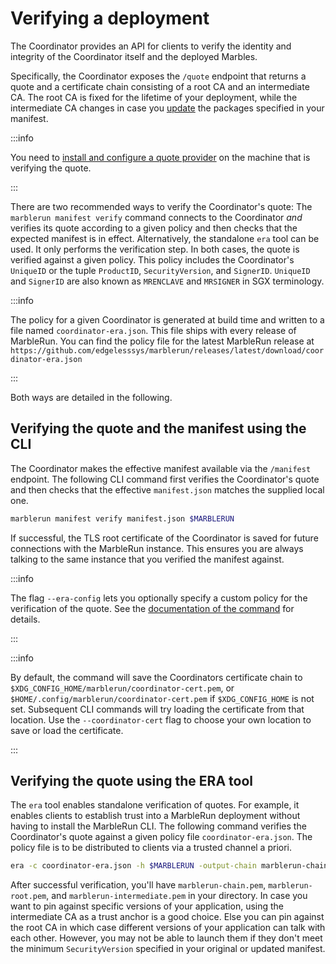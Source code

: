 # Verifying a deployment

The Coordinator provides an API for clients to verify the identity and integrity of the Coordinator itself and the deployed Marbles.

Specifically, the Coordinator exposes the `/quote` endpoint that returns a quote and a certificate chain consisting of a root CA and an intermediate CA. The root CA is fixed for the lifetime of your deployment, while the intermediate CA changes in case you [update](../workflows/update-manifest.md) the packages specified in your manifest.

:::info

You need to [install and configure a quote provider](../getting-started/installation.md#install-the-marblerun-cli) on the machine that is verifying the quote.

:::

There are two recommended ways to verify the Coordinator's quote: The `marblerun manifest verify` command connects to the Coordinator *and* verifies its quote according to a given policy and then checks that the expected manifest is in effect. Alternatively, the standalone `era` tool can be used. It only performs the verification step. In both cases, the quote is verified against a given policy. This policy includes the Coordinator's `UniqueID` or the tuple `ProductID`, `SecurityVersion`, and `SignerID`. `UniqueID` and `SignerID` are also known as `MRENCLAVE` and `MRSIGNER` in SGX terminology.

:::info

The policy for a given Coordinator is generated at build time and written to a file named `coordinator-era.json`. This file ships with every release of MarbleRun. You can find the policy file for the latest MarbleRun release at `https://github.com/edgelesssys/marblerun/releases/latest/download/coordinator-era.json`

:::

Both ways are detailed in the following.

## Verifying the quote and the manifest using the CLI

The Coordinator makes the effective manifest available via the `/manifest` endpoint.
The following CLI command first verifies the Coordinator's quote and then checks that the effective `manifest.json` matches the supplied local one.

```bash
marblerun manifest verify manifest.json $MARBLERUN
```

If successful, the TLS root certificate of the Coordinator is saved for future connections with the MarbleRun instance.
This ensures you are always talking to the same instance that you verified the manifest against.

:::info

The flag `--era-config` lets you optionally specify a custom policy for the verification of the quote. See the [documentation of the command](../reference/cli.md#marblerun-manifest-verify) for details.

:::

:::info

By default, the command will save the Coordinators certificate chain to `$XDG_CONFIG_HOME/marblerun/coordinator-cert.pem`,
or `$HOME/.config/marblerun/coordinator-cert.pem` if `$XDG_CONFIG_HOME` is not set.
Subsequent CLI commands will try loading the certificate from that location.
Use the `--coordinator-cert` flag to choose your own location to save or load the certificate.

:::

## Verifying the quote using the ERA tool

The `era` tool enables standalone verification of quotes. For example, it enables clients to establish trust into a MarbleRun deployment without having to install the MarbleRun CLI.
The following command verifies the Coordinator's quote against a given policy file `coordinator-era.json`. The policy file is to be distributed to clients via a trusted channel a priori.

```bash
era -c coordinator-era.json -h $MARBLERUN -output-chain marblerun-chain.pem -output-root marblerun-root.pem -output-intermediate marblerun-intermedite.pem
```

After successful verification, you'll have `marblerun-chain.pem`, `marblerun-root.pem`, and `marblerun-intermediate.pem` in your directory. In case you want to pin against specific versions of your application, using the intermediate CA as a trust anchor is a good choice. Else you can pin against the root CA in which case different versions of your application can talk with each other. However, you may not be able to launch them if they don't meet the minimum `SecurityVersion` specified in your original or updated manifest.
